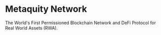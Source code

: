 # Metaquity Network

The World's First Permissioned Blockchain Network and DeFi Protocol for Real World Assets (RWA).
